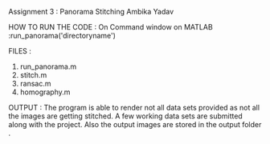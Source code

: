 Assignment 3 : Panorama Stitching 
Ambika Yadav
 
HOW TO RUN THE CODE :
On Command window on MATLAB :run_panorama('directoryname') 

FILES :
1. run_panorama.m 
2. stitch.m
3. ransac.m
4. homography.m

OUTPUT :
The program is able to render not all data sets provided as not all the images are getting stitched. 
A few working data sets are submitted along with the project.
Also the output images are stored in the output folder .


